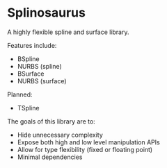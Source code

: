 # Splinosaurus

A highly flexible spline and surface library.

Features include:
- BSpline
- NURBS (spline)
- BSurface
- NURBS (surface)

Planned:
- TSpline

The goals of this library are to:
- Hide unnecessary complexity
- Expose both high and low level manipulation APIs
- Allow for type flexibility (fixed or floating point)
- Minimal dependencies